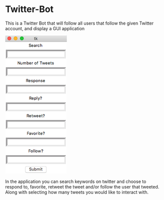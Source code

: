 # Twitter-Bot
This is a Twitter Bot that will follow all users that follow the given Twitter account, and display a GUI application

![](GUI.png)

In the application you can search keywords on twitter and choose to respond to, favorite, retweet the tweet and/or follow the user that tweeted. Along with selecting how many tweets you would like to interact with. 

